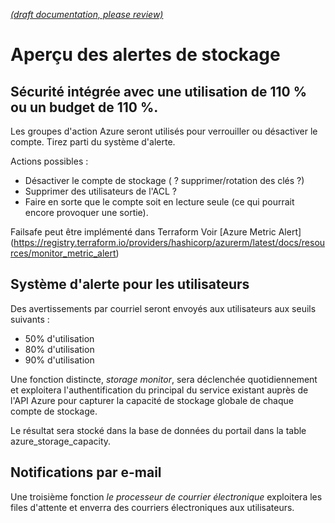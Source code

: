 [_metadata_: remarks]:- "Automatically translated with DeepL. From: /DeveloperGuide/Azure/Storage_Limits.md"

[_(draft documentation, please review)_](/DeveloperGuide/Azure/Storage_Limits.md)

# Aperçu des alertes de stockage

## Sécurité intégrée avec une utilisation de 110 % ou un budget de 110 %.

Les groupes d'action Azure seront utilisés pour verrouiller ou désactiver le compte. Tirez parti du système d'alerte.

Actions possibles :
- Désactiver le compte de stockage ( ? supprimer/rotation des clés ?)
- Supprimer des utilisateurs de l'ACL ?
- Faire en sorte que le compte soit en lecture seule (ce qui pourrait encore provoquer une sortie).

Failsafe peut être implémenté dans Terraform Voir [Azure Metric Alert] (https://registry.terraform.io/providers/hashicorp/azurerm/latest/docs/resources/monitor_metric_alert)

## Système d'alerte pour les utilisateurs

Des avertissements par courriel seront envoyés aux utilisateurs aux seuils suivants :

- 50% d'utilisation
- 80% d'utilisation
- 90% d'utilisation

Une fonction distincte, _storage monitor_, sera déclenchée quotidiennement et exploitera l'authentification du principal du service existant auprès de l'API Azure pour capturer la capacité de stockage globale de chaque compte de stockage.

Le résultat sera stocké dans la base de données du portail dans la table azure_storage_capacity.

## Notifications par e-mail

Une troisième fonction _le processeur de courrier électronique_ exploitera les files d'attente et enverra des courriers électroniques aux utilisateurs.

